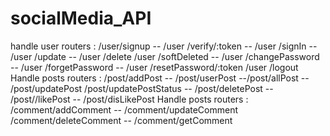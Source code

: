 # socialMedia_API
handle user routers :
/user/signup  -- /user /verify/:token  -- /user /signIn  -- /user /update  -- /user /delete
/user /softDeleted --  /user /changePassword -- /user /forgetPassword -- /user /resetPassword/:token
/user /logout
Handle posts routers :
/post/addPost  -- /post/userPost --/post/allPost -- /post/updatePost
/post/updatePostStatus -- /post/deletePost -- /post//likePost  -- /post/disLikePost
Handle posts routers :
/comment/addComment   --  /comment/updateComment
/comment/deleteComment  -- /comment/getComment
